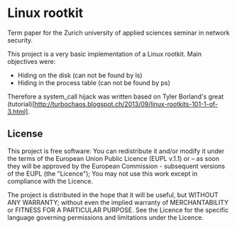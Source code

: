 # Linux rootkit
Term paper for the Zurich university of applied sciences seminar in network security.

This project is a very basic implementation of a Linux rootkit.
Main objectives were: 
- Hiding on the disk (can not be found by ls)
- Hiding in the process table (can not be found by ps)

Therefore a system_call hijack was written based on Tyler Borland's great (tutorial)[http://turbochaos.blogspot.ch/2013/09/linux-rootkits-101-1-of-3.html].

## License
This project is free software: You can redistribute it and/or modify it under the terms of the European Union Public Licence (EUPL v.1.1) or – as soon they will be approved by the European Commission - subsequent versions of the EUPL (the "Licence"); You may not use this work except in compliance with the Licence.

The project is distributed in the hope that it will be useful, but WITHOUT ANY WARRANTY; without even the implied warranty of MERCHANTABILITY or FITNESS FOR A PARTICULAR PURPOSE. 
See the Licence for the specific language governing permissions and limitations under the Licence.
